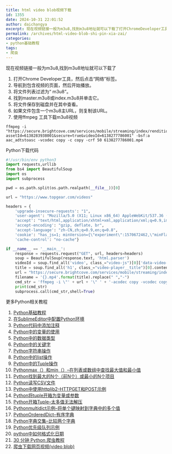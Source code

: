 ```yaml
---
title: html video blob视频下载
id: 1355
date: 2024-10-31 22:01:52
author: daichangya
excerpt: 现在视频链接一般为m3u8,找到m3u8地址就可以下载了打开ChromeDeveloper工具，然后点击“网络”标签。导航到包含视频的页面，然后开始播放。将文件列表过滤为“m3u8”。找到master.m3u8或index.m3u8并单击它。将文件保存到磁盘并在其中查看。如果文件包含一个m3u8主U
permalink: /archives/html-video-blob-shi-pin-xia-zai/
categories:
- python基础教程
tags:
- 爬虫
---
```


现在视频链接一般为m3u8,找到m3u8地址就可以下载了
1. 打开Chrome Developer工具，然后点击“网络”标签。
2. 导航到包含视频的页面，然后开始播放。
3. 将文件列表过滤为“ m3u8”。
4. 找到master.m3u8或index.m3u8并单击它。
5. 将文件保存到磁盘并在其中查看。
6. 如果文件包含一个m3u8主URL，则复制该URL。
7. 使用ffmpeg 工具下载m3u8视频
```
ffmpeg -i "https://secure.brightcove.com/services/mobile/streaming/index/rendition.m3u8?assetId=6138283938001&secure=true&videoId=6138277786001" -bsf:a aac_adtstoasc -vcodec copy -c copy -crf 50 6138277786001.mp4
```
Python下载代码
```python
#!/usr/bin/env python3
import requests,urllib
from bs4 import BeautifulSoup
import os
import subprocess

pwd = os.path.split(os.path.realpath(__file__))[0]

url = "https://www.topgear.com/videos"

headers = {
    'upgrade-insecure-requests': "1",
    'user-agent': "Mozilla/5.0 (X11; Linux x86_64) AppleWebKit/537.36 (KHTML, like Gecko) Chrome/70.0.3538.77 Safari/537.36",
    'accept': "text/html,application/xhtml+xml,application/xml;q=0.9,image/webp,image/apng,*/*;q=0.8",
    'accept-encoding': "gzip, deflate, br",
    'accept-language': "zh-CN,zh;q=0.9,en;q=0.8",
    'cookie': "has_js=1; minVersion={\"experiment\":1570672462,\"minFlavor\":\"new_vermi-1.13.7.11.js100\"}; minUniq=%7B%22minUID%22%3A%22bb80328a30-e8cdeb4d55-9a314411d2-aff4bb11a6-4aa23e3779%22%7D; minDaily=%7B%22testMode%22%3Atrue%2C%22dailyUser%22%3Atrue%7D; __gads=ID=b6eee23a8df86f72:T=1588041695:S=ALNI_MYCQR1Bf2fq53bqISIZBy8kIgI9oA; minBuffer=%7B%22minAnalytics%22%3A%22%7B%5C%22clicks%5C%22%3A%5B%5D%2C%5C%22clicksDelay%5C%22%3A%5B%5D%7D%22%2C%22_minEE1%22%3A%22%5B%5D%22%7D; minSession=%7B%22minSID%22%3A%227f32fd50ab-88cc4cf6f3-68d284cdee-1faeb65c08-c5966d76ac%22%2C%22minSessionSent%22%3Atrue%2C%22hadImp%22%3Atrue%2C%22sessionUniqs%22%3A%22%7Btime%3A1588053248571%2Clist%3A%5B11206251nt0%5D%7D%22%7D; OptanonConsent=landingPath=NotLandingPage&datestamp=Tue+Apr+28+2020+13%3A55%3A33+GMT%2B0800+(%E4%B8%AD%E5%9B%BD%E6%A0%87%E5%87%86%E6%97%B6%E9%97%B4)&version=3.6.24&AwaitingReconsent=false&groups=1%3A1%2C101%3A0%2C2%3A0%2C0_132429%3A0%2C3%3A0%2C4%3A0%2C0_132431%3A0%2C104%3A0%2C106%3A0%2C111%3A0%2C114%3A0%2C120%3A0%2C124%3A0%2C126%3A0%2C130%3A0%2C133%3A0%2C134%3A0%2C144%3A0%2C145%3A0%2C146%3A0%2C147%3A0%2C150%3A0%2C151%3A0%2C157%3A0%2C162%3A0%2C173%3A0%2C0_126679%3A0%2C0_137695%3A0%2C0_132361%3A0%2C0_132391%3A0; GED_PLAYLIST_ACTIVITY=W3sidSI6Ijh5clQiLCJ0c2wiOjE1ODgwNTMzNDksIm52IjowLCJ1cHQiOjE1ODgwNTMzMzMsImx0IjoxNTg4MDUzMzM3fV0.",
    'cache-control': "no-cache"}

if __name__ == '__main__':
    response = requests.request("GET", url, headers=headers)
    soup = BeautifulSoup(response.text, 'html.parser')
    videoId = soup.find_all('video', class_="video-js")[0]['data-video-id'] ##获取视频Id
    title = soup.find_all('h1', class_="video-player__title")[0].contents[0] ##获取视频标题
    url = "https://secure.brightcove.com/services/mobile/streaming/index/master.m3u8?videoId={}&secure=true".format(videoId)  ##生成视频下载Url
    filename = '{}.mp4'.format(title).replace(" ","-")
    cmd_str = 'ffmpeg -i \"' + url + '\" ' + '-acodec copy -vcodec copy -absf aac_adtstoasc ' + pwd + "/" +filename  ##下载视频
    print(cmd_str)
    subprocess.call(cmd_str,shell=True)
```

更多Python相关教程
1. [Python基础教程](https://blog.jsdiff.com/archives/python基础教程)
2. [在SublimeEditor中配置Python环境](https://blog.jsdiff.com/archives/在sublimeeditor中配置python环境)
3. [Python代码中添加注释](https://blog.jsdiff.com/archives/python代码中添加注释)
4. [Python中的变量的使用](https://blog.jsdiff.com/archives/python中的变量的使用)
5. [Python中的数据类型](https://blog.jsdiff.com/archives/python中的数据类型)
6. [Python中的关键字](https://blog.jsdiff.com/archives/python中的关键字)
7. [Python字符串操作](https://blog.jsdiff.com/archives/python字符串操作)
8. [Python中的list操作](https://blog.jsdiff.com/archives/python中的list操作)
9. [Python中的Tuple操作](https://blog.jsdiff.com/archives/python中的tuple操作)
10. [Pythonmax（）和min（）–在列表或数组中查找最大值和最小值](https://blog.jsdiff.com/archives/pythonmax和min在列表或数组中查找最大值和最小值)
11. [Python找到最大的N个（前N个）或最小的N个项目](https://blog.jsdiff.com/archives/python找到最大的n个前n个或最小的n个项目)
12. [Python读写CSV文件](https://blog.jsdiff.com/archives/python读写csv文件)
13. [Python中使用httplib2–HTTPGET和POST示例](https://blog.jsdiff.com/archives/python中使用httplib2httpget和post示例)
14. [Python将tuple开箱为变量或参数](https://blog.jsdiff.com/archives/python将tuple开箱为变量或参数)
15. [Python开箱Tuple–太多值无法解压](https://blog.jsdiff.com/archives/python开箱tuple太多值无法解压)
16. [Pythonmultidict示例–将单个键映射到字典中的多个值](https://blog.jsdiff.com/archives/pythonmultidict示例将单个键映射到字典中的多个值)
17. [PythonOrderedDict–有序字典](https://blog.jsdiff.com/archives/pythonordereddict有序字典)
18. [Python字典交集–比较两个字典](https://blog.jsdiff.com/archives/python字典交集比较两个字典)
19. [Python优先级队列示例](https://blog.jsdiff.com/archives/python优先级队列示例)
20. [python中如何格式化日期](https://blog.jsdiff.com/archives/python%E4%B8%AD%E5%A6%82%E4%BD%95%E6%A0%BC%E5%BC%8F%E5%8C%96%E6%97%A5%E6%9C%9F)
21. [30 分钟 Python 爬虫教程](https://blog.jsdiff.com/archives/30%E5%88%86%E9%92%9Fpython%E7%88%AC%E8%99%AB%E6%95%99%E7%A8%8B)
22. [爬虫下载网页视频(video blob)](https://blog.jsdiff.com/archives/htmlvideoblob%E8%A7%86%E9%A2%91%E4%B8%8B%E8%BD%BD)